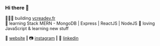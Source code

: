 ### Hi there 👋



👨🏼‍💻 building [vcreadev.fr][website]  
🧠 learning Stack MERN - MongoDB | Express | ReactJS | NodeJS
💜 loving JavaScript & learning new stuff

🏡 [website][website] **|** 
📷 [instagram][instagram] **|** 
👔 [linkedin][linkedin]

[banner]: https://raw.githubusercontent.com/vanleen/vanleen/master/img/VanildaDev.png

[website]: https://vcreadev.fr
[instagram]: https://instagram.com/vcreadev
[linkedin]: https://linkedin.com/in/vanyvcrea



